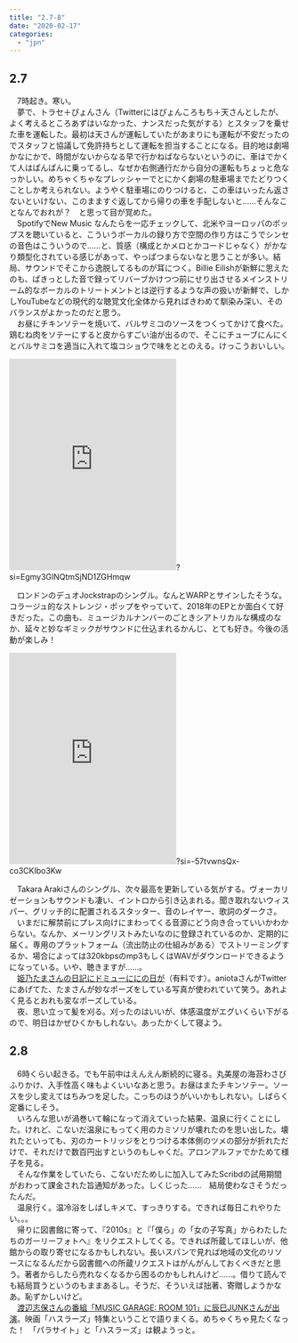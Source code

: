 ```yaml
---
title: "2.7-8"
date: "2020-02-17"
categories: 
  - "jpn"
---
```


## 2.7

　7時起き。寒い。  
　夢で、トラセ＋ぴょんさん（Twitterにはぴょんころもち＋天さんとしたが、よく考えるところあずはいなかった、ナンスだった気がする）とスタッフを乗せた車を運転した。最初は天さんが運転していたがあまりにも運転が不安だったのでスタッフと協議して免許持ちとして運転を担当することになる。目的地は劇場かなにかで、時間がないからなる早で行かねばならないというのに、車はでかくて人はぱんぱんに乗ってるし、なぜか右側通行だから自分の運転もちょっと危なっかしい。めちゃくちゃなプレッシャーでとにかく劇場の駐車場までたどりつくことしか考えられない。ようやく駐車場にのりつけると、この車はいったん返さないといけない、このまますぐ返してから帰りの車を手配しないと……そんなことなんでおれが？　と思って目が覚めた。  
　SpotifyでNew Music なんたらを一応チェックして、北米やヨーロッパのポップスを聴いていると、こういうボーカルの録り方で空間の作り方はこうでシンセの音色はこういうので……と、質感（構成とかメロとかコードじゃなく）がかなり類型化されている感じがあって、やっぱつまらないなと思うことが多い。結局、サウンドでそこから逸脱してるものが耳につく。Billie Eilishが新鮮に思えたのも、ぱきっとした音で録ってリバーブかけつつ前にせり出させるメインストリーム的なボーカルのトリートメントとは逆行するような声の扱いが新鮮で、しかしYouTubeなどの現代的な聴覚文化全体から見ればきわめて馴染み深い、そのバランスがよかったのだと思う。  
　お昼にチキンソテーを焼いて、バルサミコのソースをつくってかけて食べた。鶏むね肉をソテーにすると皮からすごい油が出るので、そこにチューブにんにくとバルサミコを適当に入れて塩コショウで味をととのえる。けっこうおいしい。

<iframe src="https://open.spotify.com/embed/track/49FCcDTspw9nxSSv2zSak9" width="300" height="380" frameborder="0" allowtransparency="true" allow="encrypted-media"></iframe>?si=Egmy3GlNQtmSjND1ZGHmqw

　ロンドンのデュオJockstrapのシングル。なんとWARPとサインしたそうな。コラージュ的なストレンジ・ポップをやっていて、2018年のEPとか面白くて好きだった。この曲も、ミュージカルナンバーのごときシアトリカルな構成のなか、延々と妙なギミックがサウンドに仕込まれるかんじ、とても好き。今後の活動が楽しみ！

<iframe src="https://open.spotify.com/embed/track/65pUAv8APOGtLDV02lGt27" width="300" height="380" frameborder="0" allowtransparency="true" allow="encrypted-media"></iframe>?si=-57tvwnsQx-co3CKIbo3Kw

　Takara Arakiさんのシングル、次々最高を更新している気がする。ヴォーカリゼーションもサウンドも凄い、イントロから引き込まれる。聞き取れないウィスパー、グリッチ的に配置されるスタッター、音のレイヤー、歌詞のダークさ。  
　いまだに解禁前にプレス向けにまわってくる音源にどう向き合っていいかわからない。なんか、メーリングリストみたいなのに登録されているのか、定期的に届く。専用のプラットフォーム（流出防止の仕組みがある）でストリーミングするか、場合によっては320kbpsのmp3もしくはWAVがダウンロードできるようになっている。いや、聴きますが……。  
　[姫乃たまさんの日記にドミューににの日が](https://note.com/himenotama/n/n6b4cf292bbe3)（有料です）。aniotaさんがTwitterにあげてた、たまさんが妙なポーズをしている写真が使われていて笑う。あれよく見るとおれも変なポーズしている。  
　夜、思い立って髪を刈る。刈ったのはいいが、体感温度がエグいくらい下がるので、明日はかぜひくかもしれない。あったかくして寝よう。

## 2.8

　6時くらい起きる。でも午前中はえんえん断続的に寝る。丸美屋の海苔わさびふりかけ、入手性高く味もよくいいなあと思う。お昼はまたチキンソテー。ソースを少し変えてはちみつを足した。こっちのほうがいいかもしれない。しばらく定番にしそう。  
　いろんな思いが渦巻いて輪になって消えていった結果、温泉に行くことにした。けれど、こないだ温泉にもってく用のカミソリが壊れたのを思い出した。壊れたといっても、刃のカートリッジをとりつける本体側のツメの部分が折れただけで、それだけで数百円出すというのもしゃくだ。アロンアルファでかためて様子を見る。  
　そんな作業をしていたら、こないだためしに加入してみたScribdの試用期間がおわって課金された旨通知があった。しくじった……　結局使わなさそうだったんだ。  
　温泉行く。温冷浴をしばしキメて、すっきりする。できれば毎日これやりたい。。。  
　帰りに図書館に寄って、『2010s』と『「僕ら」の「女の子写真」からわたしたちのガーリーフォトへ』をリクエストしてくる。できれば所蔵してほしいが、他館からの取り寄せになるかもしれない。長いスパンで見れば地域の文化のリソースになるんだから図書館への所蔵リクエストはがんがんしておくべきだと思う。著者からしたら売れなくなるから困るのかもしれんけど……。借りて読んでも結局買うというのもままあるし。そうだ、そういえば拙著、寄贈しようかなあ。恥ずかしいけど。  
　[渡辺志保さんの番組「MUSIC GARAGE: ROOM 101」に辰巳JUNKさんが出演](http://radiko.jp/#!/ts/BAYFM78/20200208030000)。映画「ハスラーズ」特集ということで語りまくる。めちゃくちゃ見たくなった！　「パラサイト」と「ハスラーズ」は観ようっと。
